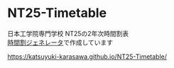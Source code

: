 # NT25-Timetable
日本工学院専門学校 NT25の2年次時間割表  
[時間割ジェネレータ](https://coldtoufu.github.io/timesheet.html)で作成しています

https://katsuyuki-karasawa.github.io/NT25-Timetable/
